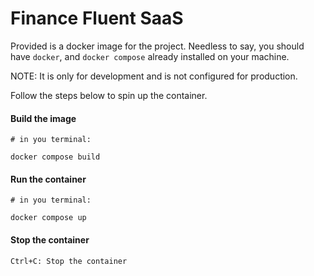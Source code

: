 # Finance Fluent SaaS

Provided is a docker image for the project. Needless to say, you should have `docker`, and `docker compose` already installed on your machine.

NOTE: It is only for development and is not configured for production.

Follow the steps below to spin up the container.

#### Build the image

```
# in you terminal:

docker compose build
```

#### Run the container

```
# in you terminal:

docker compose up
```

#### Stop the container

```
Ctrl+C: Stop the container
```